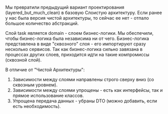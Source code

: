 Мы превратили предыдущий вариант проектирования (layered_but_much_clean) в базовую Слоистую архитектуру. 
Если ранее у нас была версия чистой архитектуры, то сейчас ее нет - отпало большое количество абстракций. 

Слой task является domain - слоем бизнес-логики. 
Мы обеспечили, чтобы бизнес-логика была независима ни от чего. 
Бизнес-логика представлена в виде "сквозного" слоя - его импортируют сразу несколько сервисов. 
Так как бизнес-логика сильно завязана в процессах других слоев, приходится идти на такие компромиссы (сквозной слой). 

В отличие от "Чистой Архитектуры":
1. Зависимости между слоями направлены строго сверху вниз (со сквозным уровнем). 
2. Зависимости между слоями упрощены - есть как интерфейсы, так и прямое использование классов. 
3. Упрощена передача данных - убраны DTO (можно добавить, если есть необходимость). 
